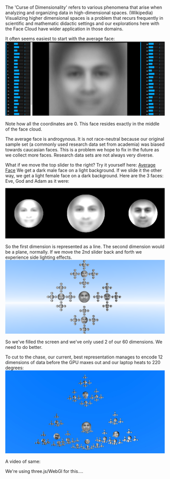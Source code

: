 The 'Curse of Dimensionality' refers to various phenomena that arise when analyzing and organizing data in high-dimensional spaces. (Wikipedia) Visualizing higher dimensional spaces is a problem that recurs frequently in scientific and mathematic didactic settings and our explorations here with the Face Cloud have wider application in those domains.

It often seems easiest to start with the average face:
![Average face](../project_images/2014-03-02/average.jpg?raw=true)

Note how all the coordinates are 0. This face resides exactly in the middle of the face cloud.   

The average face is androgynous. It is not race-neutral because our original sample set (a commonly used research data set from academia) was biased towards caucasian faces. This is a problem we hope to fix in the future as we collect more faces. Research data sets are not always very diverse. 

What if we move the top slider to the right? Try it yourself here: [Average Face](http://facefield.org/SynthFace.aspx?c0=0&c1=0&c2=0&c3=0&c4=0&c5=0&c6=0&c7=0&c8=0&c9=0&c10=0&c11=0&c12=0&c13=0&c14=0&c15=0&c16=0&c17=0&c18=0&c19=0&c20=0&c21=0&c22=0&c23=0&c24=0&c25=0&c26=0&c27=0&c28=0&c29=0&c30=0&c31=0&c32=0&c33=0&c34=0&c35=0&c36=0&c37=0&c38=0&c39=0&c40=0&c41=0&c42=0&c43=0&c44=0&c45=0&c46=0&c47=0&c48=0&c49=0&c50=0&c51=0&c52=0&c53=0&c54=0&c55=0&c56=0&c57=0&c58=0&c59=0&) We get a dark male face on a light background. If we slide it the other way, we get a light female face on a dark background. Here are the 3 faces: Eve, God and Adam as it were:

![Average face](../project_images/2014-03-02/AdamAndEve.png?raw=true)

So the first dimension is represented as a line. The second dimension would be a plane, normally. If we move the 2nd slider back and forth we experience side lighting effects.
![Plane](../project_images/2014-03-02/cross.png?raw=true)

So we've filled the screen and we've only used 2 of our 60 dimensions. We need to do better.

To cut to the chase, our current, best representation manages to encode 12 dimensions of data before the GPU maxes out and our laptop heats to 220 degrees:
![Sky](../project_images/2014-03-02/Sky.jpg?raw=true)

A video of same:


We're using three.js/WebGl for this....
